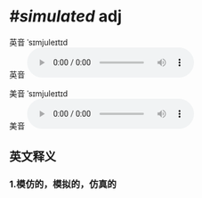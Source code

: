 # ***\#simulated*** adj
英音 ˈsɪmjuleɪtɪd  
英音
<audio src="./media/simulated1_AAC.aac" controls="controls"></audio>

美音 ˈsɪmjuleɪtɪd  
美音
<audio src="./media/simulated2_AAC.aac" controls="controls"></audio>



  

英文释义
---
### 1.**模仿的，模拟的，仿真的**  


